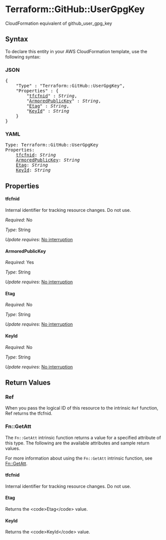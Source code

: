 # Terraform::GitHub::UserGpgKey

CloudFormation equivalent of github_user_gpg_key

## Syntax

To declare this entity in your AWS CloudFormation template, use the following syntax:

### JSON

<pre>
{
    "Type" : "Terraform::GitHub::UserGpgKey",
    "Properties" : {
        "<a href="#tfcfnid" title="tfcfnid">tfcfnid</a>" : <i>String</i>,
        "<a href="#armoredpublickey" title="ArmoredPublicKey">ArmoredPublicKey</a>" : <i>String</i>,
        "<a href="#etag" title="Etag">Etag</a>" : <i>String</i>,
        "<a href="#keyid" title="KeyId">KeyId</a>" : <i>String</i>
    }
}
</pre>

### YAML

<pre>
Type: Terraform::GitHub::UserGpgKey
Properties:
    <a href="#tfcfnid" title="tfcfnid">tfcfnid</a>: <i>String</i>
    <a href="#armoredpublickey" title="ArmoredPublicKey">ArmoredPublicKey</a>: <i>String</i>
    <a href="#etag" title="Etag">Etag</a>: <i>String</i>
    <a href="#keyid" title="KeyId">KeyId</a>: <i>String</i>
</pre>

## Properties

#### tfcfnid

Internal identifier for tracking resource changes. Do not use.

_Required_: No

_Type_: String

_Update requires_: [No interruption](https://docs.aws.amazon.com/AWSCloudFormation/latest/UserGuide/using-cfn-updating-stacks-update-behaviors.html#update-no-interrupt)

#### ArmoredPublicKey

_Required_: Yes

_Type_: String

_Update requires_: [No interruption](https://docs.aws.amazon.com/AWSCloudFormation/latest/UserGuide/using-cfn-updating-stacks-update-behaviors.html#update-no-interrupt)

#### Etag

_Required_: No

_Type_: String

_Update requires_: [No interruption](https://docs.aws.amazon.com/AWSCloudFormation/latest/UserGuide/using-cfn-updating-stacks-update-behaviors.html#update-no-interrupt)

#### KeyId

_Required_: No

_Type_: String

_Update requires_: [No interruption](https://docs.aws.amazon.com/AWSCloudFormation/latest/UserGuide/using-cfn-updating-stacks-update-behaviors.html#update-no-interrupt)

## Return Values

### Ref

When you pass the logical ID of this resource to the intrinsic `Ref` function, Ref returns the tfcfnid.

### Fn::GetAtt

The `Fn::GetAtt` intrinsic function returns a value for a specified attribute of this type. The following are the available attributes and sample return values.

For more information about using the `Fn::GetAtt` intrinsic function, see [Fn::GetAtt](https://docs.aws.amazon.com/AWSCloudFormation/latest/UserGuide/intrinsic-function-reference-getatt.html).

#### tfcfnid

Internal identifier for tracking resource changes. Do not use.

#### Etag

Returns the &lt;code&gt;Etag&lt;/code&gt; value.

#### KeyId

Returns the &lt;code&gt;KeyId&lt;/code&gt; value.

